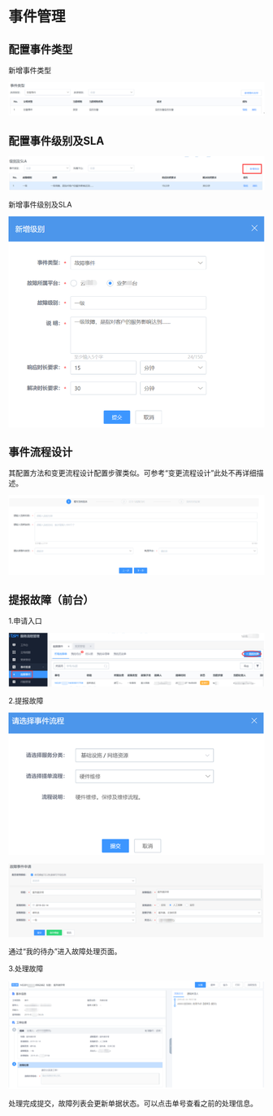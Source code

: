 # 事件管理

## 配置事件类型

新增事件类型

![-w2020](../assets/73.gif)

## 配置事件级别及SLA

![-w2020](../assets/74.gif)

新增事件级别及SLA

![-w2020](../assets/75.gif)

## 事件流程设计

其配置方法和变更流程设计配置步骤类似。可参考“变更流程设计”此处不再详细描述。

![-w2020](../assets/76.gif)

## 提报故障（前台）

1.申请入口

![-w2020](../assets/77.gif)

2.提报故障

![-w2020](../assets/78.gif)

![-w2020](../assets/79.gif)

通过“我的待办”进入故障处理页面。

3.处理故障

![-w2020](../assets/80.gif)

处理完成提交，故障列表会更新单据状态。可以点击单号查看之前的处理信息。
